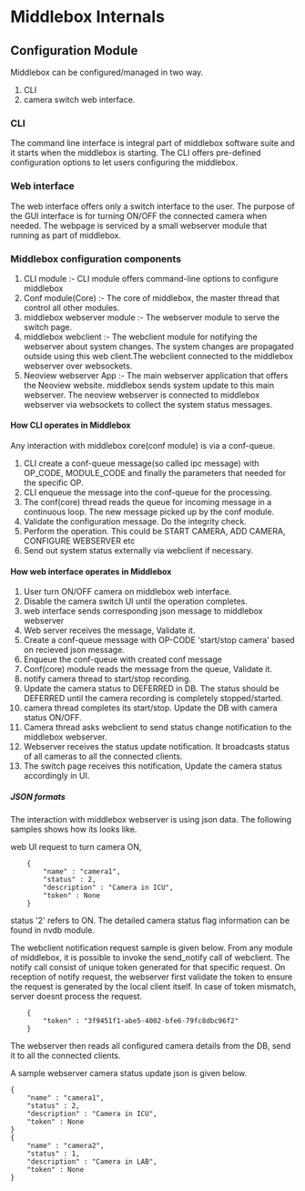 # Middlebox Internals

## Configuration Module
Middlebox can be configured/managed in two way.
  1. CLI
  2. camera switch web interface.

### CLI
The command line interface is integral part of middlebox software suite and
it starts when the middlebox is starting. The CLI offers pre-defined
configuration options to let users configuring the middlebox.

### Web interface
The web interface offers only a switch interface to the user. The purpose of the
GUI interface is for turning ON/OFF the connected camera when needed. The
webpage is serviced by a small webserver module that running as part of
middlebox.

### Middlebox configuration components
  1. CLI module :-
  CLI module offers command-line options to configure middlebox
  2. Conf module(Core) :-
  The core of middlebox, the master thread that control all other modules.
  3. middlebox webserver module :-
  The webserver module to serve the switch page.
  4. middlebox webclient :-
  The webclient module for notifying the webserver about system changes. The
  system changes are propagated outside using this web client.The webclient
  connected to the middlebox webserver over websockets.
  5. Neoview webserver App :-
  The main webserver application that offers the Neoview website. middlebox
  sends system update to this main webserver. The neoview webserver is connected
  to middlebox webserver via websockets to collect the system status messages.

#### How CLI operates in Middlebox
Any interaction with middlebox core(conf module) is via a conf-queue.

  1. CLI create a conf-queue message(so called ipc message) with OP_CODE,
  MODULE_CODE and finally the parameters that needed for the specific OP.
  2. CLI enqueue the message into the conf-queue for the processing.
  3. The conf(core) thread reads the queue for incoming message in a continuous
  loop. The new message picked up by the conf module.
  4. Validate the configuration message. Do the integrity check.
  5. Perform the operation. This could be START CAMERA, ADD CAMERA, CONFIGURE
  WEBSERVER etc
  6. Send out system status externally via webclient if necessary.

#### How web interface operates in Middlebox

  1. User turn ON/OFF camera on middlebox web interface.
  2. Disable the camera switch UI until the operation completes.
  3. web interface sends corresponding json message to middlebox webserver
  4. Web server receives the message, Validate it.
  5. Create a conf-queue message with OP-CODE 'start/stop camera' based on
  recieved json message.
  6. Enqueue the conf-queue with created conf message
  7. Conf(core) module reads the message from the queue, Validate it.
  8. notify camera thread to start/stop recording.
  9. Update the camera status to DEFERRED in DB. The status should be DEFERRED
  until the camera recording is completely stopped/started.
  10. camera thread completes its start/stop. Update the DB with camera status
  ON/OFF.
  11. Camera thread asks webclient to send status change notification to the
  middlebox webserver.
  12. Webserver receives the status update notification. It broadcasts status of
  all cameras to all the connected clients.
  13. The switch page receives this notification, Update the camera status
  accordingly in UI.

##### JSON formats
The interaction with middlebox webserver is using json data. The following
samples shows how its looks like.

web UI request to turn camera ON,

```
    {
        "name" : "camera1",
        "status" : 2,
        "description" : "Camera in ICU",
        "token" : None
    }
```
status '2' refers to ON. The detailed camera status flag information can be
found in nvdb module.

The webclient notification request sample is given below. From any module of
middlebox, it is possible to invoke the send_notify call of webclient. The
notify call consist of unique token generated for that specific request.
On reception of notify request, the webserver first validate the token to ensure
the request is generated by the local client itself. In case of token mismatch,
server doesnt process the request.

```
    {
        "token" : "3f9451f1-abe5-4002-bfe6-79fc8dbc96f2"
    }
```
The webserver then reads all configured camera details from the DB, send it to
all the connected clients.

A sample webserver camera status update json is given below.

```
{
    "name" : "camera1",
    "status" : 2,
    "description" : "Camera in ICU",
    "token" : None
}
{
    "name" : "camera2",
    "status" : 1,
    "description" : "Camera in LAB",
    "token" : None
}
```

